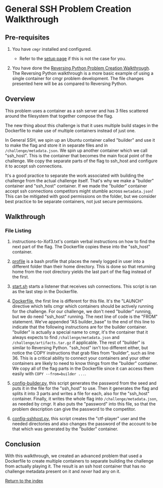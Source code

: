 # General SSH Problem Creation Walkthrough

## Pre-requisites

1. You have `cmgr` installed and configured.
    - Refer to the [setup page](/setup-cmgr.md) if this is not the case for you.

2. You have done the [Reversing Python Problem Creation
   Walkthrough](/example-problems/reversing-python/). The Reversing Python
   walkthrough is a more basic example of using a single container for cmgr
   problem development. The file changes presented here will be as compared to
   Reversing Python.

## Overview

This problem uses a container as a ssh server and has 3 files scattered around
the filesystem that together compose the flag.

The new thing about this challenge is that it uses multiple build stages in the
Dockerfile to make use of multiple containers instead of just one.

In General SSH, we spin up an Ubuntu container called "builder" and use it to
make the flag and store it in separate files and in `/challenge/metadata.json`.
We spin up another container which we call "ssh_host". This is the container
that becomes the main focal point of the challenge. We copy the separate parts
of the flag to ssh_host and configure it to accept ssh connections.

It's a good practice to separate the work associated with building the
challenge from the actual challenge itself. That's why we make a "builder"
container and "ssh_host" container. If we made the "builder" container accept
ssh connections competitors might stumble across `metadata.json`! This can be
mitigated with good permissions on the folder, but we consider best practice to
be separate containers, not just secure permissions.

## Walkthrough

### File Listing

1. instructions-to-Xof3.txt's contain verbal instructions on how to find the
   next part of the flag. The Dockerfile copies these into the "ssh_host"
   container.

1. [profile](/example-problems/general-ssh/profile) is a bash profile that
   places the newly logged in user into a different folder than their home
   directory. This is done so that returning home from the root directory
   yields the last part of the flag instead of the first.

1. [start.sh](/example-problems/general-ssh/start.sh) starts a listener that
   receives ssh connections. This script is ran as the last step in the
   Dockerfile.

1. [Dockerfile](/example-problems/general-ssh/Dockerfile), the first line is
   different for this file. It's the "LAUNCH" directive which tells cmgr which
   containers should be actively running for the challenge. For our challenge,
   we don't need "builder" running, but we do need "ssh_host" running. The next
   line of code is the "FROM" statement. We've appended "AS builder_base" to the
   end of this line to indicate that the following instructions are for the
   builder container. "builder" is actually a special name to cmgr, it's the
   container that it always expects to find `/challenge/metadata.json` and
   `/challenge/artifacts.tar.gz` if applicable. The rest of "builder" is similar
   to Reversing Python. "ssh_host" isn't too different either, but notice the
   COPY instructions that grab files from "builder", such as line 36. This is a
   critical ability to connect your containers and your other containers are
   likely to need to know things from the "builder" container. We copy all of
   the flag parts in the Dockerfile since it can access them easily with `COPY
   --from=builder ...`.

1. [config-builder.py](/example-problems/general-ssh/config-builder.py), this
   script generates the password from the seed and puts it in the file for the
   "ssh_host" to use. Then it generates the flag and splits it into 3 parts and
   writes a file for each, also for the "ssh_host" container. Finally, it writes
   the whole flag into `/challenge/metadata.json`, as needed by cmgr. It also
   puts the "password" into this file, so that the problem description can give
   the password to the competitor.

1. [config-sshhost.py](/example-problems/general-ssh/config-sshhost.py), this
   script creates the "ctf-player" user and the needed directories and also
   changes the password of the account to be that which was generated by the
   "builder" container.

## Conclusion

With this walkthrough, we created an advanced problem that used a Dockerfile to
create multiple containers to separate building the challenge from actually
playing it. The result is an ssh host container that has no challenge metadata
present on it and *never* had any on it.

[Return to the index](/example-problems#example-problems)

